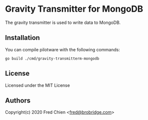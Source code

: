 # Gravity Transmitter for MongoDB

The gravity transmitter is used to write data to MongoDB.

## Installation

You can compile pilotware with the following commands:

```shell
go build ./cmd/gravity-transmitterm-mongodb
```

## License

Licensed under the MIT License

## Authors

Copyright(c) 2020 Fred Chien <<fred@brobridge.com>>
